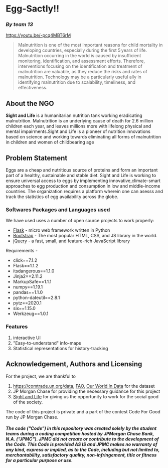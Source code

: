 # **Egg-Sactly!!**
### *By team 13*
https://youtu.be/-pcq4MBT6rM
> Malnutrition is one of the most important reasons for child mortality in developing countries, especially during the first 5 years of life. Malnutrition occurring in the world is caused by insufficient monitoring, identification, and assessment efforts. Therefore, interventions focusing on the identification and treatment of malnutrition are valuable, as they reduce the risks and rates of malnutrition. Technology may be a particularly useful ally in identifying malnutrition due to scalability, timeliness, and effectiveness. 

## About the NGO
**Sight and Life** is a humanitarian nutrition tank working eradicating malnutrition. Malnutrition is an underlying cause of death for 2.6 million children each year, and leaves millions more with lifelong physical and mental impairments.Sight and Life is a pioneer of nutrition innovations based on science and working towards eliminating all forms of malnutrition in children and women of childbearing age

## Problem Statement
Eggs are a cheap and nutritious source of proteins and form an important part of a healthy, sustainable and stable diet. Sight and Life is working to ensure universal access to eggs by implementing innovative,climate-smart approaches to egg production and consumption in low and middle-income countries. The organization requires a platform wherein one can asesss and track the statistics of egg availability across the globe.



### Softwares Packages and Languages used

We have used  uses a number of open source projects to work properly:

* [Flask](https://flask.palletsprojects.com/) - micro web framework written in Python
* [Bootstrap](https://getbootstrap.com/) - The most popular HTML, CSS, and JS library in the world.
* [jQuery](https://jquery.com/) - a fast, small, and feature-rich JavaScript library

Requirements - 
* click==7.1.2
* Flask==1.1.2
* itsdangerous==1.1.0
* Jinja2==2.11.2
* MarkupSafe==1.1.1
* numpy==1.19.1
* pandas==1.1.0
* python-dateutil==2.8.1
* pytz==2020.1
* six==1.15.0
* Werkzeug==1.0.1


### Features

1. interactive UI
2. "Easy-to-understand" info-maps
3. Statistical representations for history-tracking


## Acknowledgement, Authors and Licensing
For the project, we are thankful to

1.  https://comtrade.un.org/data, [FAO](http://www.fao.org/home/en/), [Our World In Data](http://www.fao.org/home/en/) for the dataset
2.  JP Morgan Chase for providing the necessary guidance for this project
3.  [Sight and Life](https://sightandlife.org/) for giving us the opportunity to work for the social good of the society.

The code of this project is private and a part of the contest Code For Good run by JP Morgan Chase.

##### The code ("Code") in this repository was created solely by the student teams during a coding competition hosted by JPMorgan Chase Bank, N.A. ("JPMC").						JPMC did not create or contribute to the development of the Code.  This Code is provided AS IS and JPMC makes no warranty of any kind, express or implied, as to the Code,						including but not limited to, merchantability, satisfactory quality, non-infringement, title or fitness for a particular purpose or use.